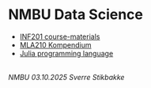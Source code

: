 # NMBU Data Science

- [INF201 course-materials](https://gitlab.com/nmbu.no/emner/inf201/h2025/inf201-course-materials)
- [MLA210 Kompendium](https://mla210-7e7329.gitlab.io/)
- [Julia programming language](julia.md)

\
_NMBU 03.10.2025 Sverre Stikbakke_